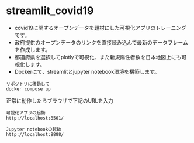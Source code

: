 # streamlit_covid19
- covid19に関するオープンデータを題材にした可視化アプリのトレーニングです。
- 政府提供のオープンデータのリンクを直接読み込んで最新のデータフレームを作成します。
- 都道府県を選択してplotlyで可視化、また新規陽性者数を日本地図上にも可視化します。
- Dockerにて、streamlitとjupyter notebook環境を構築します。


```
リポジトリに移動して
docker compose up
```

正常に動作したらブラウザで下記のURLを入力
```
可視化アプリの起動
http://localhost:8501/
```
```
Jupyter notebookの起動
http://localhost:8888/
```
